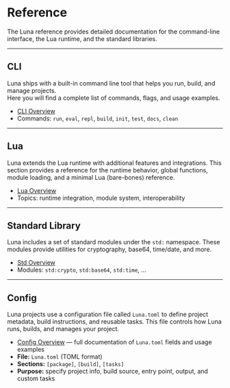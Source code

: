 # Reference

The Luna reference provides detailed documentation for the command-line interface, the Lua runtime, and the standard libraries.

---

## CLI

Luna ships with a built-in command line tool that helps you run, build, and manage projects.  
Here you will find a complete list of commands, flags, and usage examples.

- [CLI Overview](cli)
- Commands: `run`, `eval`, `repl`, `build`, `init`, `test`, `docs`, `clean`

---

## Lua

Luna extends the Lua runtime with additional features and integrations.
This section provides a reference for the runtime behavior, global functions, module loading, and a minimal Lua (bare-bones) reference.

- [Lua Overview](lua)
- Topics: runtime integration, module system, interoperability

---

## Standard Library

Luna includes a set of standard modules under the `std:` namespace.
These modules provide utilities for cryptography, base64, time/date, and more.

- [Std Overview](std)
- Modules: `std:crypto`, `std:base64`, `std:time`, ...

---

## Config

Luna projects use a configuration file called `Luna.toml` to define project metadata, build instructions, and reusable tasks.
This file controls how Luna runs, builds, and manages your project.

- [Config Overview](config) — full documentation of `Luna.toml` fields and usage examples
- **File:** `Luna.toml` (TOML format)
- **Sections:** `[package]`, `[build]`, `[tasks]`
- **Purpose:** specify project info, build source, entry point, output, and custom tasks
